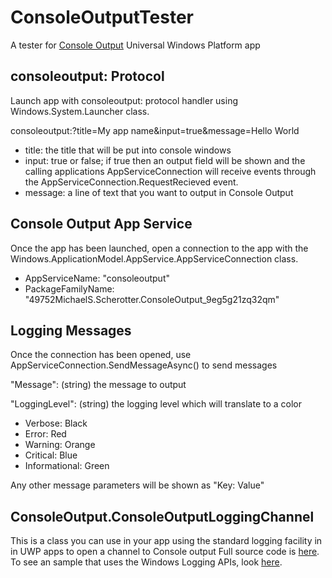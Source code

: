 # ConsoleOutputTester
A tester for [Console Output](https://www.microsoft.com/store/apps/9NBLGGH515N5) Universal Windows Platform app

## consoleoutput: Protocol
Launch app with consoleoutput: protocol handler using Windows.System.Launcher class.

consoleoutput:?title=My app name&input=true&message=Hello World
- title: the title that will be put into console windows
- input: true or false; if true then an output field will be shown and the 
          calling applications AppServiceConnection will receive events through 
          the AppServiceConnection.RequestRecieved event.
- message: a line of text that you want to output in Console Output

## Console Output App Service
Once the app has been launched, open a connection to the app with the Windows.ApplicationModel.AppService.AppServiceConnection class.
- AppServiceName: "consoleoutput"
- PackageFamilyName: "49752MichaelS.Scherotter.ConsoleOutput_9eg5g21zq32qm"

## Logging Messages
Once the connection has been opened, use AppServiceConnection.SendMessageAsync() to send messages

"Message":      (string) the message to output

"LoggingLevel": (string) the logging level which will translate to a color
- Verbose:		Black
- Error:			Red
- Warning:		Orange
- Critical:		Blue
- Informational:	Green

Any other message parameters will be shown as "Key: Value"

## ConsoleOutput.ConsoleOutputLoggingChannel
This is a class you can use in your app using the standard logging facility in in UWP apps to open a channel to Console output
Full source code is [here](https://github.com/mscherotter/ConsoleOutputTester/blob/master/ConsoleOuptutTester/ConsoleOutput/ConsoleOutputLoggingChannel.cs).
To see an sample that uses the Windows Logging APIs, look [here](https://github.com/Microsoft/Windows-universal-samples/tree/master/Samples/Logging).
